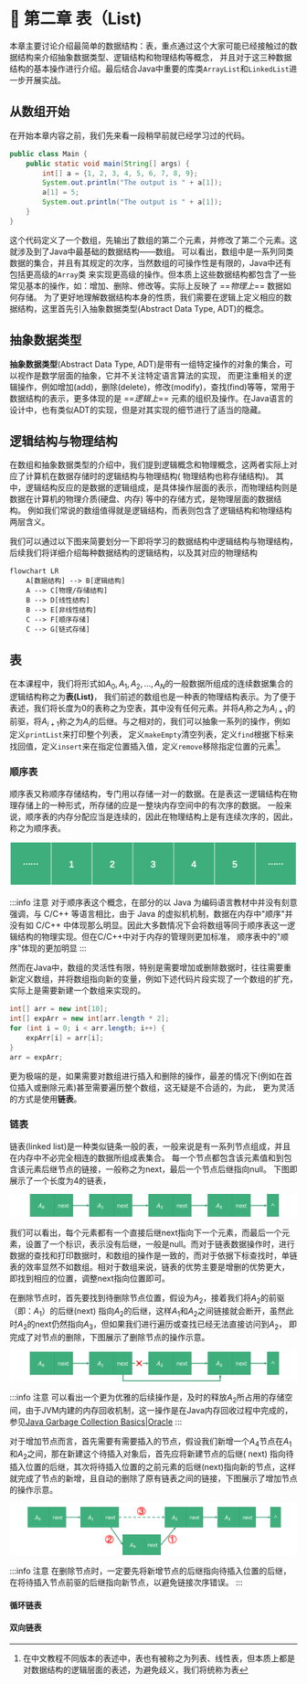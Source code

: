 # :blue_book: 第二章 表（List)

本章主要讨论介绍最简单的数据结构：表，重点通过这个大家可能已经接触过的数据结构来介绍抽象数据类型、逻辑结构和物理结构等概念，
并且对于这三种数据结构的基本操作进行介绍。最后结合Java中重要的库类`ArrayList`和`LinkedList`进一步开展实战。

## 从数组开始

在开始本章内容之前，我们先来看一段稍早前就已经学习过的代码。

```java
public class Main {
    public static void main(String[] args) {
        int[] a = {1, 2, 3, 4, 5, 6, 7, 8, 9};
        System.out.println("The output is " + a[1]);
        a[1] = 5;
        System.out.println("The output is " + a[1]);
    }
}
```

这个代码定义了一个数组，先输出了数组的第二个元素，并修改了第二个元素。这就涉及到了Java中最基础的数据结构——数组。
可以看出，数组中是一系列同类数据的集合，并且有其规定的次序，当然数组的可操作性是有限的，Java中还有包括更高级的`Array`类
来实现更高级的操作。但本质上这些数据结构都包含了一些常见基本的操作，如：增加、删除、修改等。实际上反映了 ==*物理上*== 数据如何存储。
为了更好地理解数据结构本身的性质，我们需要在逻辑上定义相应的数据结构，这里首先引入抽象数据类型(Abstract Data Type,
ADT)的概念。

## 抽象数据类型

**抽象数据类型**(Abstract Data Type, ADT)是带有一组特定操作的对象的集合，可以视作是数学层面的抽象，它并不关注特定语言算法的实现，
而更注重相关的逻辑操作，例如增加(add)，删除(delete)，修改(modify)，查找(find)等等，常用于数据结构的表示，更多体现的是
==*逻辑上*== 元素的组织及操作。在Java语言的设计中，也有类似ADT的实现，但是对其实现的细节进行了适当的隐藏。

## 逻辑结构与物理结构

在数组和抽象数据类型的介绍中，我们提到逻辑概念和物理概念，这两者实际上对应了计算机在数据存储时的逻辑结构与物理结构(
物理结构也称存储结构)。
其中，逻辑结构反应的是数据的逻辑组成，是具体操作层面的表示，而物理结构则是数据在计算机的物理介质(硬盘、内存)
等中的存储方式，是物理层面的数据结构。
例如我们常说的数组值得就是逻辑结构，而表则包含了逻辑结构和物理结构两层含义。

我们可以通过以下图来简要划分一下即将学习的数据结构中逻辑结构与物理结构，后续我们将详细介绍每种数据结构的逻辑结构，以及其对应的物理结构

```mermaid
flowchart LR
    A[数据结构] --> B[逻辑结构]
    A --> C[物理/存储结构]
    B --> D[线性结构]
    B --> E[非线性结构]
    C --> F[顺序存储]
    C --> G[链式存储]
```

## 表

在本课程中，我们将形式如$A_0,A_1,A_2,...,A_N$的一般数据所组成的连续数据集合的逻辑结构称之为**表(List)**，
我们前述的数组也是一种表的物理结构表示。为了便于表述，我们将长度为0的表称之为空表，其中没有任何元素。并将$A_i$称之为$A_
{i+1}$的前驱，将$A_{i+1}$称之为$A_{i}$的后继。与之相对的，我们可以抽象一系列的操作，例如定义`printList`来打印整个列表，
定义`makeEmpty`清空列表，定义`find`根据下标来找回值，定义`insert`来在指定位置插入值，定义`remove`移除指定位置的元素[^1]。

### 顺序表

顺序表又称顺序存储结构，专门用以存储一对一的数据。在是表这一逻辑结构在物理存储上的一种形式，所存储的应是一整块内存空间中的有次序的数据。
一般来说，顺序表的内存分配应当是连续的，因此在物理结构上是有连续次序的，因此，称之为顺序表。

![顺序表示意](https://raw.githubusercontent.com/Waynehfut/blog/img/img/202306141716070.png)

:::info 注意
对于顺序表这个概念，在部分的以 Java 为编码语言教材中并没有刻意强调，与 C/C++ 等语言相比，由于 Java
的虚拟机机制，数据在内存中"顺序"并没有如
C/C++ 中体现那么明显。因此大多数情况下会将数组等同于顺序表这一逻辑结构的物理实现。但在C/C++中对于内存的管理则更加标准，
顺序表中的"顺序"体现的更加明显
:::

然而在Java中，数组的灵活性有限，特别是需要增加或删除数据时，往往需要重新定义数组，并将数组指向新的变量，例如下述代码片段实现了一个数组的扩充，
实际上是需要新建一个数组来实现的。

```java
int[] arr = new int[10];
int[] expArr = new int[arr.length * 2];
for (int i = 0; i < arr.length; i++) {
    expArr[i] = arr[i];
}
arr = expArr;
```

更为极端的是，如果需要对数组进行插入和删除的操作，最差的情况下(例如在首位插入或删除元素)甚至需要遍历整个数组，这无疑是不合适的，为此，
更为灵活的方式是使用**链表**。

### 链表

链表(linked list)是一种类似链条一般的表，一般来说是有一系列节点组成，并且在内存中不必完全相连的数据所组成表集合。
每一个节点都包含该元素值和到包含该元素后继节点的链接，一般称之为next，最后一个节点后继指向null。
下图即展示了一个长度为4的链表，

![单链表](https://raw.githubusercontent.com/Waynehfut/blog/img/img/202306191700342.png)

我们可以看出，每个元素都有一个直接后继next指向下一个元素，而最后一个元素，设置了一个标识，表示没有后继，一般是null。而对于链表数据操作时，进行
数据的查找和打印数据时，和数组的操作是一致的，而对于依据下标查找时，单链表的效率显然不如数组。相对于数组来说，链表的优势主要是增删的优势更大，
即找到相应的位置，调整next指向位置即可。

在删除节点时，首先要找到待删除节点位置，假设为$A_2$，接着我们将$A_2$的前驱（即：$A_1$）的后继(next)
指向$A_2$的后继，这样$A_1$和$A_2$之间链接就会断开，虽然此时$A_2$的next仍然指向$A_3$，但如果我们进行遍历或查找已经无法直接访问到$A_2$，
即完成了对节点的删除，下图展示了删除节点的操作示意。

![删除节点](https://raw.githubusercontent.com/Waynehfut/blog/img/img/202306191719823.png)

:::info 注意
可以看出一个更为优雅的后续操作是，及时的释放$A_2$所占用的存储空间，由于JVM内建的内存回收机制，这一操作是在Java内存回收过程中完成的，
参见[Java Garbage Collection Basics|Oracle](https://www.oracle.com/webfolder/technetwork/tutorials/obe/java/gc01/index.html)
:::

对于增加节点而言，首先需要有需要插入的节点，假设我们新增一个$A_4$节点在$A_1$和$A_2$之间，那在新建这个待插入对象后，首先应将新建节点的后继(
next)
指向待插入位置的后继，其次将待插入位置的之前元素的后继(next)指向新的节点，这样就完成了节点的新增，且自动的删除了原有链表之间的链接，下图展示了增加节点的操作示意。

![增加节点](https://raw.githubusercontent.com/Waynehfut/blog/img/img/202306191739876.png)

:::info 注意
在删除节点时，一定要先将新增节点的后继指向待插入位置的后继，在将待插入节点前驱的后继指向新节点，以避免链接次序错误。
:::

#### 循环链表

#### 双向链表

[^1]: 在中文教程不同版本的表述中，表也有被称之为列表、线性表，但本质上都是对数据结构的逻辑层面的表述，为避免歧义，我们将统称为表
